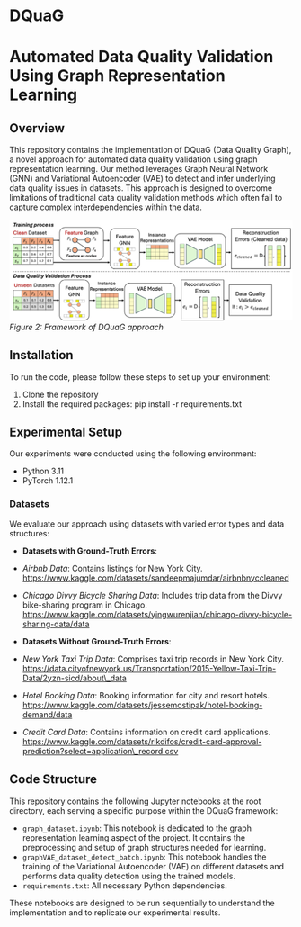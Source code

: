 # DQuaG

# Automated Data Quality Validation Using Graph Representation Learning

## Overview

This repository contains the implementation of DQuaG (Data Quality Graph), a novel approach for automated data quality validation using graph representation learning. Our method leverages Graph Neural Network (GNN) and Variational Autoencoder (VAE) to detect and infer underlying data quality issues in datasets. This approach is designed to overcome limitations of traditional data quality validation methods which often fail to capture complex interdependencies within the data.

![DQuaG Framework](Figure/framework.png)
*Figure 2: Framework of DQuaG approach*

## Installation

To run the code, please follow these steps to set up your environment:

1. Clone the repository
2. Install the required packages:
pip install -r requirements.txt


## Experimental Setup

Our experiments were conducted using the following environment:

- Python 3.11
- PyTorch 1.12.1


### Datasets

We evaluate our approach using datasets with varied error types and data structures:

- **Datasets with Ground-Truth Errors**:
- *Airbnb Data*: Contains listings for New York City. https://www.kaggle.com/datasets/sandeepmajumdar/airbnbnyccleaned
- *Chicago Divvy Bicycle Sharing Data*: Includes trip data from the Divvy bike-sharing program in Chicago. https://www.kaggle.com/datasets/yingwurenjian/chicago-divvy-bicycle-sharing-data/data

- **Datasets Without Ground-Truth Errors**:
- *New York Taxi Trip Data*: Comprises taxi trip records in New York City. https://data.cityofnewyork.us/Transportation/2015-Yellow-Taxi-Trip-Data/2yzn-sicd/about\_data
- *Hotel Booking Data*: Booking information for city and resort hotels. https://www.kaggle.com/datasets/jessemostipak/hotel-booking-demand/data
- *Credit Card Data*: Contains information on credit card applications. https://www.kaggle.com/datasets/rikdifos/credit-card-approval-prediction?select=application\_record.csv


## Code Structure

This repository contains the following Jupyter notebooks at the root directory, each serving a specific purpose within the DQuaG framework:

- `graph_dataset.ipynb`: This notebook is dedicated to the graph representation learning aspect of the project. It contains the preprocessing and setup of graph structures needed for learning.
- `graphVAE_dataset_detect_batch.ipynb`: This notebook handles the training of the Variational Autoencoder (VAE) on different datasets and performs data quality detection using the trained models.
- `requirements.txt`: All necessary Python dependencies.
  
These notebooks are designed to be run sequentially to understand the implementation and to replicate our experimental results.




